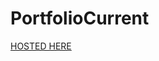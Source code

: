 # PortfolioCurrent
<a href="https://honeylemonicetea.github.io/PortfolioCurrent/"> HOSTED HERE </a>
